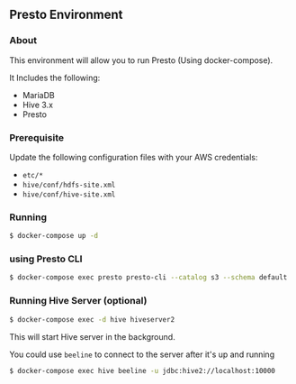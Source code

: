 ## Presto Environment

### About

This environment will allow you to run Presto (Using docker-compose).
 
It Includes the following:

   * MariaDB
   * Hive 3.x 
   * Presto

### Prerequisite
 
Update the following configuration files with your AWS credentials:

* `etc/*`
* `hive/conf/hdfs-site.xml`
* `hive/conf/hive-site.xml`

### Running

```sh
$ docker-compose up -d
```

### using Presto CLI

```sh
$ docker-compose exec presto presto-cli --catalog s3 --schema default
```

### Running Hive Server (optional)

```sh
$ docker-compose exec -d hive hiveserver2 
```

This will start Hive server in the background.

You could use `beeline` to connect to the server after it's up and running

```sh
$ docker-compose exec hive beeline -u jdbc:hive2://localhost:10000
```
